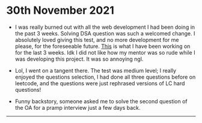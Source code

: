 # 30th November 2021

- I was really burned out with all the web development I had been doing in the past 3 weeks. Solving DSA question was such a welcomed change. I absolutely loved giving this test, and no more development for me please, for the foreseeable future. [This](https://github.com/Rishabh-malhotraa/Vita) is what I have been working on for the last 3 weeks. Idk I did not like how my mentor was so rude while I was developing this project. It was so annoying ngl.

- Lol, I went on a tangent there. The test was medium level; I really enjoyed the questions selection, I had done all three questions before on leetcode, and the questions were just rephrased versions of LC hard questions!
- Funny backstory, someone asked me to solve the second question of the OA for a pramp interview just a few days back.

---